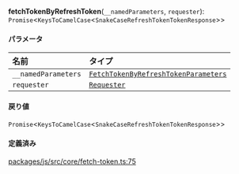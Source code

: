**fetchTokenByRefreshToken**(`__namedParameters`, `requester`): `Promise`<`KeysToCamelCase`<`SnakeCaseRefreshTokenTokenResponse`\>\>

#### パラメータ

| 名前                | タイプ                                                                                   |
| :------------------ | :------------------------------------------------------------------------------------- |
| `__namedParameters` | [`FetchTokenByRefreshTokenParameters`](../types/FetchTokenByRefreshTokenParameters.md) |
| `requester`         | [`Requester`](../types/Requester.md)                                                   |

#### 戻り値

`Promise`<`KeysToCamelCase`<`SnakeCaseRefreshTokenTokenResponse`\>\>

#### 定義済み

[packages/js/src/core/fetch-token.ts:75](https://github.com/logto-io/js/blob/f0f78e6/packages/js/src/core/fetch-token.ts#L75)